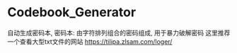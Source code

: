 # Codebook_Generator
自动生成密码本, 密码本: 由字符排列组合的密码组成, 用于暴力破解密码
这里推荐一个查看大型txt文件的网站 https://tilipa.zlsam.com/loger/
